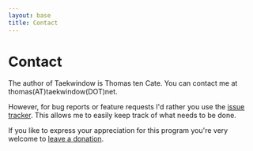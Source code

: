 ```yaml
---
layout: base
title: Contact
---
```


Contact
=======

The author of Taekwindow is Thomas ten Cate. You can contact me at <span class="email">thomas(AT)taekwindow(DOT)net</span>.

However, for bug reports or feature requests I'd rather you use the <a href="https://github.com/ttencate/taekwindow/issues">issue tracker</a>. This allows me to easily keep track of what needs to be done.

If you like to express your appreciation for this program you're very welcome to <a href="http://sourceforge.net/project/project_donations.php?group_id=185457" class="sf">leave a donation</a>.
